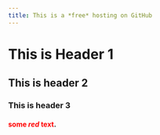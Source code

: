 ```yaml
---
title: This is a *free* hosting on GitHub
---
```

# This is Header 1
## This is header 2
### This is header 3
#### <span style="color:red">some *red* text</span>.
